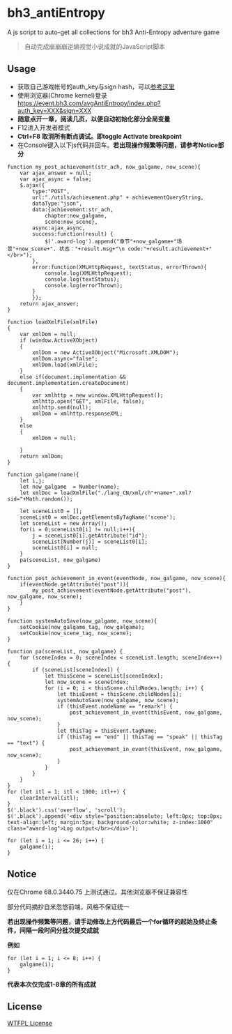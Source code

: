 # bh3_antiEntropy
A js script to auto-get all collections for bh3 Anti-Entropy adventure game

> 自动完成崩崩崩逆熵视觉小说成就的JavaScript脚本

## Usage

* 获取自己游戏帐号的auth_key与sign hash，可以[参考这里](http://bbs.nga.cn/read.php?tid=14608507)
* 使用浏览器(Chrome kernel)登录 https://event.bh3.com/avgAntiEntropy/index.php?auth_key=XXX&sign=XXX
* **随意点开一章，阅读几页，以便自动初始化部分全局变量**
* F12进入开发者模式
* **Ctrl+F8 取消所有断点调试。即toggle Activate breakpoint**
* 在Console键入以下js代码并回车。**若出现操作频繁等问题，请参考Notice部分**
```
function my_post_achievement(str_ach, now_galgame, now_scene){
    var ajax_answer = null;
    var ajax_async = false;
    $.ajax({
        type:"POST",
        url:"./utils/achievement.php" + achievementQueryString,
        dataType:"json",
        data:{achievement:str_ach,
            chapter:now_galgame,
            scene:now_scene},
        async:ajax_async,
        success:function(result) {
            $('.award-log').append("章节"+now_galgame+"场景"+now_scene+". 状态："+result.msg+"\n code:"+result.achievement+"</br>");
        },
        error:function(XMLHttpRequest, textStatus, errorThrown){
            console.log(XMLHttpRequest);
            console.log(textStatus);
            console.log(errorThrown);
        } 
        });
    return ajax_answer;
}

function loadXmlFile(xmlFile)
{   
    var xmlDom = null;
    if (window.ActiveXObject)
    {
        xmlDom = new ActiveXObject("Microsoft.XMLDOM");
        xmlDom.async="false";
        xmlDom.load(xmlFile);
    }
    else if(document.implementation && document.implementation.createDocument)
    {
        var xmlhttp = new window.XMLHttpRequest();
        xmlhttp.open("GET", xmlFile, false);
        xmlhttp.send(null);
        xmlDom = xmlhttp.responseXML;
    }
    else
    {
        xmlDom = null;
        
    }
    return xmlDom;
}

function galgame(name){
    let i,j;
    let now_galgame  = Number(name);
    let xmlDoc = loadXmlFile("./lang_CN/xml/ch"+name+".xml?sid="+Math.random());

    let sceneList0 = [];
    sceneList0 = xmlDoc.getElementsByTagName('scene');    
    let sceneList = new Array();    
    for(i = 0;sceneList0[i] != null;i++){
    	j = sceneList0[i].getAttribute("id");
    	sceneList[Number(j)] = sceneList0[i];
    	sceneList0[i] = null;
    }    	
    pa(sceneList, now_galgame)
}

function post_achievement_in_event(eventNode, now_galgame, now_scene){
    if(eventNode.getAttribute("post")){
        my_post_achievement(eventNode.getAttribute("post"), now_galgame, now_scene);
    }	
}

function systemAutoSave(now_galgame, now_scene){
    setCookie(now_galgame_tag, now_galgame);
    setCookie(now_scene_tag, now_scene);
}

function pa(sceneList, now_galgame) {
    for (sceneIndex = 0; sceneIndex < sceneList.length; sceneIndex++) {
        if (sceneList[sceneIndex]) {
            let thisScene = sceneList[sceneIndex];
            let now_scene = sceneIndex;
            for (i = 0; i < thisScene.childNodes.length; i++) {
                let thisEvent = thisScene.childNodes[i];
                systemAutoSave(now_galgame, now_scene);
                if (thisEvent.nodeName == "remark") {
                    post_achievement_in_event(thisEvent, now_galgame, now_scene);
                }
                let thisTag = thisEvent.tagName;
                if (thisTag == "end" || thisTag == "speak" || thisTag == "text") {
                    post_achievement_in_event(thisEvent, now_galgame, now_scene);
                }
            }
        }
    }
}
for (let itl = 1; itl < 1000; itl++) {
    clearInterval(itl);
}
$('.black').css('overflow', 'scroll');
$('.black').append('<div style="position:absolute; left:0px; top:0px; text-align:left; margin:5px; background-color:white; z-index:1000" class="award-log">Log output</br></div>');

for (let i = 1; i <= 26; i++) {
    galgame(i);
}
```

## Notice

仅在Chrome 68.0.3440.75 上测试通过。其他浏览器不保证兼容性

部分代码摘抄自米忽悠前端，风格不保证统一

**若出现操作频繁等问题，请手动修改上方代码最后一个for循环的起始及终止条件，间隔一段时间分批次提交成就**

**例如**
```
for (let i = 1; i <= 8; i++) {
    galgame(i);
}
```
**代表本次仅完成1-8章的所有成就**

## License

[WTFPL License](https://en.wikipedia.org/wiki/WTFPL)
